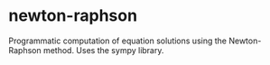 # newton-raphson
Programmatic computation of equation solutions using the Newton-Raphson method.
Uses the sympy library.
